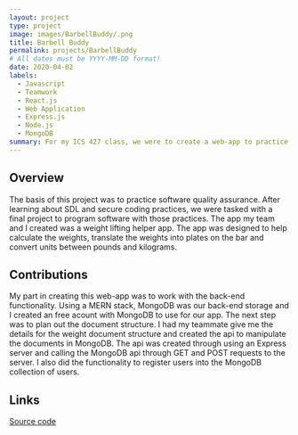 ```yaml
---
layout: project
type: project
image: images/BarbellBuddy/.png
title: Barbell Buddy
permalink: projects/BarbellBuddy
# All dates must be YYYY-MM-DD format!
date: 2020-04-02
labels:
  - Javascript
  - Teamwork
  - React.js
  - Web Application
  - Express.js
  - Node.js
  - MongoDB
summary: For my ICS 427 class, we were to create a web-app to practice SDL and secure coding.
---
```

## Overview 
The basis of this project was to practice software quality assurance. After learning about SDL and 
secure coding practices, we were tasked with a final project to program software with those practices.
The app my team and I created was a weight lifting helper app. The app was designed to help calculate the weights, translate 
the weights into plates on the bar and convert units between pounds and kilograms.

## Contributions
My part in creating this web-app was to work with the back-end functionality. Using a MERN stack, MongoDB was our back-end
storage and I created an free acount with MongoDB to use for our app. The next step was to plan out the document structure. 
I had my teammate give me the details for the weight document structure and created the api to manipulate the documents 
in MongoDB. The api was created through using an Express server and calling the MongoDB api through GET and POST requests
to the server. I also did the functionality to register users into the MongoDB collection of users.

## Links
[Source code](https://github.com/ICS427JFam/BarbellBuddy)